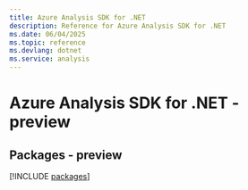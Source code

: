 ```yaml
---
title: Azure Analysis SDK for .NET
description: Reference for Azure Analysis SDK for .NET
ms.date: 06/04/2025
ms.topic: reference
ms.devlang: dotnet
ms.service: analysis
---
```

# Azure Analysis SDK for .NET - preview
## Packages - preview
[!INCLUDE [packages](analysis-index.md)]